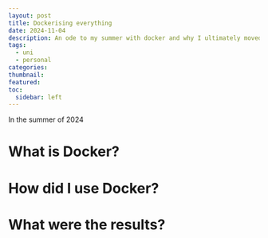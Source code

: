 ```yaml
---
layout: post
title: Dockerising everything
date: 2024-11-04
description: An ode to my summer with docker and why I ultimately moved on
tags:
  - uni
  - personal
categories: 
thumbnail: 
featured: 
toc:
  sidebar: left
---
```

In the summer of 2024
# What is Docker?
# How did I use Docker?
# What were the results?